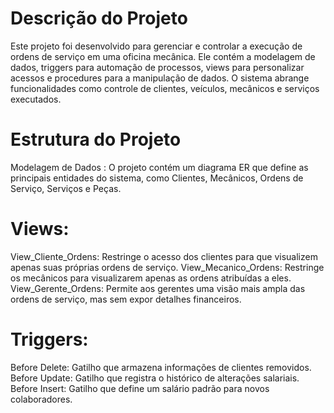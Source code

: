 # Descrição do Projeto
Este projeto foi desenvolvido para gerenciar e controlar a execução de ordens de serviço em uma oficina mecânica. Ele contém a modelagem de dados, triggers para automação de processos, views para personalizar acessos e procedures para a manipulação de dados. O sistema abrange funcionalidades como controle de clientes, veículos, mecânicos e serviços executados.

# Estrutura do Projeto
Modelagem de Dados : O projeto contém um diagrama ER que define as principais entidades do sistema, como Clientes, Mecânicos, Ordens de Serviço, Serviços e Peças.

# Views:
View_Cliente_Ordens: Restringe o acesso dos clientes para que visualizem apenas suas próprias ordens de serviço. 
View_Mecanico_Ordens: Restringe os mecânicos para visualizarem apenas as ordens atribuídas a eles. 
View_Gerente_Ordens: Permite aos gerentes uma visão mais ampla das ordens de serviço, mas sem expor detalhes financeiros.

# Triggers:
Before Delete: Gatilho que armazena informações de clientes removidos. 
Before Update: Gatilho que registra o histórico de alterações salariais. 
Before Insert: Gatilho que define um salário padrão para novos colaboradores.
